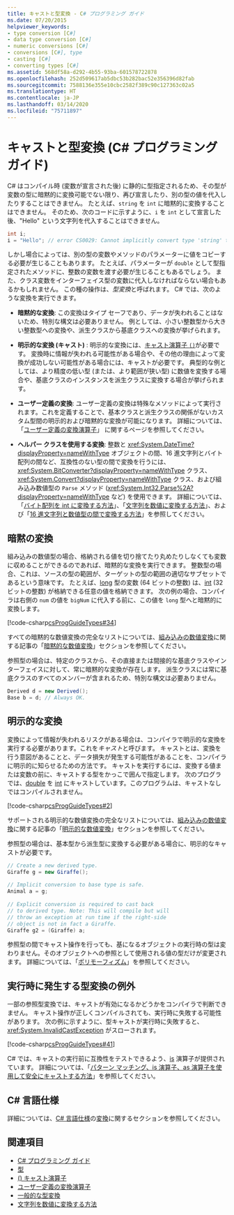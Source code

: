 ```yaml
---
title: キャストと型変換 - C# プログラミング ガイド
ms.date: 07/20/2015
helpviewer_keywords:
- type conversion [C#]
- data type conversion [C#]
- numeric conversions [C#]
- conversions [C#], type
- casting [C#]
- converting types [C#]
ms.assetid: 568df58a-d292-4b55-93ba-601578722878
ms.openlocfilehash: 252d509617ab5dbc53b282bac52e356396d82fab
ms.sourcegitcommit: 7588136e355e10cbc2582f389c90c127363c02a5
ms.translationtype: HT
ms.contentlocale: ja-JP
ms.lasthandoff: 03/14/2020
ms.locfileid: "75711897"
---
```

# <a name="casting-and-type-conversions-c-programming-guide"></a>キャストと型変換 (C# プログラミング ガイド)

C# はコンパイル時 (変数が宣言された後) に静的に型指定されるため、その型が変数の型に暗黙的に変換可能でない限り、再び宣言したり、別の型の値を代入したりすることはできません。 たとえば、`string` を `int` に暗黙的に変換することはできません。 そのため、次のコードに示すように、`i` を `int` として宣言した後、"Hello" という文字列を代入することはできません。
  
```csharp  
int i;  
i = "Hello"; // error CS0029: Cannot implicitly convert type 'string' to 'int'
```  
  
 しかし場合によっては、別の型の変数やメソッドのパラメーターに値をコピーする必要が生じることもあります。 たとえば、パラメーターが `double` として型指定されたメソッドに、整数の変数を渡す必要が生じることもあるでしょう。 また、クラス変数をインターフェイス型の変数に代入しなければならない場合もあるかもしれません。 この種の操作は、*型変換*と呼ばれます。 C# では、次のような変換を実行できます。  
  
- **暗黙的な変換**: この変換はタイプ セーフであり、データが失われることはないため、特別な構文は必要ありません。 例としては、小さい整数型から大きい整数型への変換や、派生クラスから基底クラスへの変換が挙げられます。  
  
- **明示的な変換 (キャスト)** : 明示的な変換には、[キャスト演算子 `()`](../../language-reference/operators/type-testing-and-cast.md#cast-operator-)が必要です。 変換時に情報が失われる可能性がある場合や、その他の理由によって変換が成功しない可能性がある場合には、キャストが必要です。 典型的な例としては、より精度の低い型 (または、より範囲が狭い型) に数値を変換する場合や、基底クラスのインスタンスを派生クラスに変換する場合が挙げられます。  
  
- **ユーザー定義の変換**: ユーザー定義の変換は特殊なメソッドによって実行されます。これを定義することで、基本クラスと派生クラスの関係がないカスタム型間の明示的および暗黙的な変換が可能になります。 詳細については、「[ユーザー定義の変換演算子](../../language-reference/operators/user-defined-conversion-operators.md)」 に関するページを参照してください。  
  
- **ヘルパー クラスを使用する変換**: 整数と <xref:System.DateTime?displayProperty=nameWithType> オブジェクトの間、16 進文字列とバイト配列の間など、互換性のない型の間で変換を行うには、<xref:System.BitConverter?displayProperty=nameWithType> クラス、<xref:System.Convert?displayProperty=nameWithType> クラス、および組み込み数値型の `Parse` メソッド (<xref:System.Int32.Parse%2A?displayProperty=nameWithType> など) を使用できます。 詳細については、「[バイト配列を int に変換する方法](./how-to-convert-a-byte-array-to-an-int.md)」、「[文字列を数値に変換する方法](./how-to-convert-a-string-to-a-number.md)」、および「[16 進文字列と数値型の間で変換する方法](./how-to-convert-between-hexadecimal-strings-and-numeric-types.md)」を参照してください。
  
## <a name="implicit-conversions"></a>暗黙の変換

 組み込みの数値型の場合、格納される値を切り捨てたり丸めたりしなくても変数に収めることができるのであれば、暗黙的な変換を実行できます。 整数型の場合、これは、ソースの型の範囲が、ターゲットの型の範囲の適切なサブセットであるという意味です。 たとえば、[long](../../language-reference/builtin-types/integral-numeric-types.md) 型の変数 (64 ビットの整数) は、[int](../../language-reference/builtin-types/integral-numeric-types.md) (32 ビットの整数) が格納できる任意の値を格納できます。 次の例の場合、コンパイラは右側の `num` の値を `bigNum` に代入する前に、この値を `long` 型へと暗黙的に変換します。  
  
 [!code-csharp[csProgGuideTypes#34](~/samples/snippets/csharp/VS_Snippets_VBCSharp/CsProgGuideTypes/CS/Class1.cs#34)]  
  
 すべての暗黙的な数値変換の完全なリストについては、[組み込みの数値変換](../../language-reference/builtin-types/numeric-conversions.md)に関する記事の「[暗黙的な数値変換](../../language-reference/builtin-types/numeric-conversions.md#implicit-numeric-conversions)」セクションを参照してください。
  
 参照型の場合は、特定のクラスから、その直接または間接的な基底クラスやインターフェイスに対して、常に暗黙的な変換が存在します。 派生クラスには常に基底クラスのすべてのメンバーが含まれるため、特別な構文は必要ありません。  
  
```csharp
Derived d = new Derived();  
Base b = d; // Always OK.  
```  
  
## <a name="explicit-conversions"></a>明示的な変換

 変換によって情報が失われるリスクがある場合は、コンパイラで明示的な変換を実行する必要があります。これを*キャスト*と呼びます。 キャストとは、変換を行う意図があることと、データ損失が発生する可能性があることを、コンパイラに明示的に知らせるための方法です。 キャストを実行するには、変換する値または変数の前に、キャストする型をかっこで囲んで指定します。 次のプログラでは、[double](../../language-reference/builtin-types/floating-point-numeric-types.md) を [int](../../language-reference/builtin-types/integral-numeric-types.md) にキャストしています。このプログラムは、キャストなしではコンパイルされません。  
  
 [!code-csharp[csProgGuideTypes#2](~/samples/snippets/csharp/VS_Snippets_VBCSharp/CsProgGuideTypes/CS/Class1.cs#2)]  
  
 サポートされる明示的な数値変換の完全なリストについては、[組み込みの数値変換](../../language-reference/builtin-types/numeric-conversions.md)に関する記事の「[明示的な数値変換](../../language-reference/builtin-types/numeric-conversions.md#explicit-numeric-conversions)」セクションを参照してください。
  
 参照型の場合は、基本型から派生型に変換する必要がある場合に、明示的なキャストが必要です。  
  
```csharp  
// Create a new derived type.  
Giraffe g = new Giraffe();  
  
// Implicit conversion to base type is safe.  
Animal a = g;  
  
// Explicit conversion is required to cast back  
// to derived type. Note: This will compile but will  
// throw an exception at run time if the right-side  
// object is not in fact a Giraffe.  
Giraffe g2 = (Giraffe) a;  
```  
  
 参照型の間でキャスト操作を行っても、基になるオブジェクトの実行時の型は変わりません。そのオブジェクトへの参照として使用される値の型だけが変更されます。 詳細については、「[ポリモーフィズム](../classes-and-structs/polymorphism.md)」を参照してください。  
  
## <a name="type-conversion-exceptions-at-run-time"></a>実行時に発生する型変換の例外

 一部の参照型変換では、キャストが有効になるかどうかをコンパイラで判断できません。 キャスト操作が正しくコンパイルされても、実行時に失敗する可能性があります。 次の例に示すように、型キャストが実行時に失敗すると、<xref:System.InvalidCastException> がスローされます。  
  
 [!code-csharp[csProgGuideTypes#41](~/samples/snippets/csharp/VS_Snippets_VBCSharp/CsProgGuideTypes/CS/Class1.cs#41)]  
  
 C# では、キャストの実行前に互換性をテストできるよう、[is](../../language-reference/operators/type-testing-and-cast.md#is-operator) 演算子が提供されています。 詳細については、「[パターン マッチング、is 演算子、as 演算子を使用して安全にキャストする方法](../../how-to/safely-cast-using-pattern-matching-is-and-as-operators.md)」を参照してください。  
  
## <a name="c-language-specification"></a>C# 言語仕様

詳細については、[C# 言語仕様](~/_csharplang/spec/introduction.md)の[変換](~/_csharplang/spec/conversions.md)に関するセクションを参照してください。

## <a name="see-also"></a>関連項目

- [C# プログラミング ガイド](../index.md)
- [型](./index.md)
- [() キャスト演算子](../../language-reference/operators/type-testing-and-cast.md#cast-operator-)
- [ユーザー定義の変換演算子](../../language-reference/operators/user-defined-conversion-operators.md)
- [一般的な型変換](https://docs.microsoft.com/previous-versions/visualstudio/visual-studio-2013/yy580hbd(v=vs.120))
- [文字列を数値に変換する方法](./how-to-convert-a-string-to-a-number.md)
